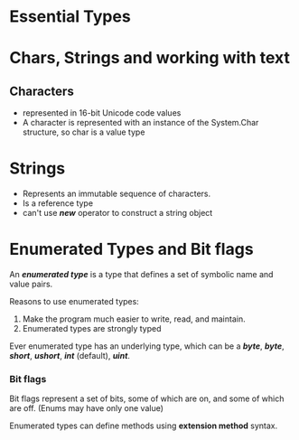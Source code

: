 ﻿# Essential Types

# Chars, Strings and working with text

## Characters

- represented in 16-bit Unicode code values
- A character is represented with an instance of the System.Char structure, so char is a value type

# Strings

- Represents an immutable sequence of characters.
- Is a reference type
- can't use ___new___ operator to construct a string object

# Enumerated Types and Bit flags

An ___enumerated type___ is a type that defines a set of symbolic name and value pairs.

Reasons to use enumerated types:

1. Make the program much easier to write, read, and maintain.
2. Enumerated types are strongly typed

Ever enumerated type has an underlying type, which can be a ___byte___, ___byte___, ___short___, ___ushort___,
___int___ (default), ___uint___.

### Bit flags

Bit flags represent a set of bits, some of which are on, and some of which are off. (Enums may have only one value)

Enumerated types can define methods using __extension method__ syntax.